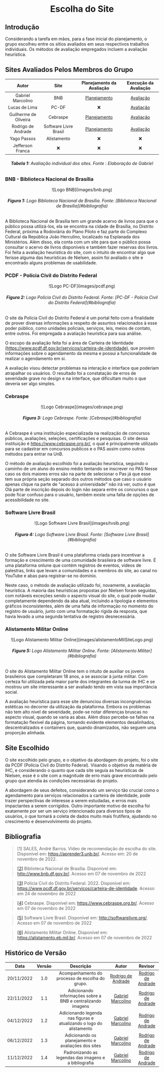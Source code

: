 <h1 align="center">Escolha do Site</h1>

## Introdução
Considerando a tarefa em mãos, para a fase inicial do planejamento, o grupo escolheu entre os sítios avaliados em seus respectivos trabalhos individuais. Os métodos
de avaliação empregados incluem a avaliação heurística.

## Sites Avaliados Pelos Membros do Grupo

|         Autor         |         Site          |                Planejamento da Avaliação                |                   Execução da Avaliação                    |
| :-------------------: | :-------------------: | :-----------------------------------------------------: | :--------------------------------------------------------: |
|   Gabriel Marcolino   |          BNB          |  [Planejamento](planejamento/planejamento-gabriel.pdf)  |  [Avaliação](planejamento/execucao-avaliacao-gabriel.pdf)  |
|     Lucas de Lima     |         PC-DF         |                           :x:                           |   [Avaliação](planejamento/execucao-avaliacao-lucas.pdf)   |
| Guilherme de Oliveira |       Cebraspe        | [Planejamento](planejamento/planejamento-guilherme.pdf) | [Avaliação](planejamento/execucao-avaliacao-guilherme.pdf) |
|  Rodrigo de Andrade   | Software Livre Brasil |  [Planejamento](planejamento/planejamento-rodrigo.pdf)  |  [Avaliação](planejamento/execucao-avaliacao-rodrigo.pdf)  |
|      Yago Passos      |      Alistamento      |                           :x:                           |                            :x:                             |
|   Jefferson Franca    |          :x:          |                           :x:                           |                            :x:                             |

<figcaption align='center'>
   <h6><b>Tabela 1:</b> Avaliação individual dos sites. Fonte : Elaboração de Gabriel</h6>
</figcaption>

### BNB - Biblioteca Nacional de Brasília

<center>
    ![Logo BNB](images/bnb.png)
    <figcaption align='center'>
        <h6><b>Figura 1:</b> Logo Biblioteca Nacional de Brasília. Fonte: [Biblioteca Nacional de Brasília](#bibliografia)
    </figcaption>
</center>

A Biblioteca Nacional de Brasília tem um grande acervo de livros para que o público possa utilizá-los, ela se encontra na cidade de Brasília, no Distrito Federal, próxima a Rodoviária do Plano Piloto e faz parte do Complexo Cultural da República João Herculino, localizado na Esplanada dos Ministérios.
Além disso, ela conta com um site para que o público possa consultar o acervo de livros disponíveis e também fazer reservas dos livros. Foi feita a avaliação heurística do site, com o intuito de encontrar algo que ferisse alguma das heurísticas de Nielsen, assim foi avaliado o site  e encontrado alguns problemas de usabilidade.


### PCDF - Polícia Civil do Distrito Federal

<center>
    ![Logo PC-DF](images/pcdf.png)
    <figcaption align='center'>
        <h6><b>Figura 2:</b>  Logo Polícia Civil do Distrito Federal. Fonte: [PC-DF - Polícia Civil do Distrito Federal](#bibliografia)
    </figcaption>
</center>

O site da Policia Civil do Distrito Federal é um portal feito com a finalidade de prover diversas informações a respeito de assuntos relacionados à esse poder público, como unidades policiais, serviços, leis, meios de contato, entre outros. Foi empregada a avaliação heurística para sua análise.

O escopo da avaliação feita foi a área de Carteira de Identidade [(https://www.pcdf.df.gov.br/servicos/carteira-de-identidade)](https://www.pcdf.df.gov.br/servicos/carteira-de-identidade), que provém informações sobre o agendamento da mesma e possui a funcionalidade de realizar o agendamento em si.

A avaliação visou detectar problemas na interação e interface que poderiam atrapalhar os usuários. O resultado foi a constatação de erros de severidade grave no design e na interface, que dificultam muito o que deveria ser algo simples.


### Cebraspe  

<center>
    ![Logo Cebraspe](images/cebraspe.png)
    <figcaption align='center'>
        <h6><b>Figura 3:</b>  Logo Cebraspe. Fonte: [Cebraspe](#bibliografia)
    </figcaption>
</center>

A Cebraspe é uma instituição especializada na realização de concursos públicos, avaliações, seleções, certificações e pesquisas.
O site dessa instituição é https://www.cebraspe.org.br/, o qual é principalmente utilizado para se cadastrar em concursos publicos e o PAS assim como outros métodos para entrar na UnB. 

O método de avaliação escolhido foi a avaliação heurística, seguindo o caminho de um aluno do ensino médio tentando se inscrever no PAS 
Nesse caso os dois maiores erros são na parte de selecionar o Pas já que esse tem sua própria seção separado dos outros métodos que caso o usuário apenas clique na parte de "acesso á universidade" não irá ver, outro é que Olá parte de inscrição depois do login não separa entre os concursos o que pode ficar confuso para o usuário, também existe uma falta de opções de acessibilidade no site.


### Software Livre Brasil

<center>
    ![Logo Software Livre Brasil](images/tvslb.png)
    <figcaption align='center'>
        <h6><b>Figura 4:</b> Logo Software Livre Brasil. Fonte: [Software Livre Brasil](#bibliografia)
    </figcaption>
</center>

O site Software Livre Brasil é uma plataforma criada para incentivar a formação e crescimento de uma comunidade brasileira de software livre. É uma plataforma onlune
que contém registros de eventos, vídeos de palestras, links que levam a comunidades e a membros do site, ao canal no YouTube e abas para registrar-se no domínio.

Neste caso, o método de avaliação utilizado foi, novamente, a avaliação heurística. A maioria das heurísticas propostas por Nielsen foram seguidas, com notáveis exceções sendo o aspecto visual do site, o qual pode mudar completamente dependendo da aba atual, incluindo a tipologia e elementos gráficos inconsistentes, além de uma falta de informação no momento do registro de usuário, junto com uma formatação rígida da resposta, que havia levado a uma segunda tentativa de registro desnecessária.

### Alistamento Militar Online

<center>
    ![Logo Alistamento Militar Online](images/alistamentoMilSiteLogo.png)
    <figcaption align='center'>
        <h6><b>Figura 5:</b> Logo Alistamento Militar Online. Fonte: [Alistamento Militar](#bibliografia)
    </figcaption>
</center>

O site do Alistamento Militar Online tem o intuito de auxiliar os jovens brasileiros que completaram 18 anos, a se associar à junta militar. Com certeza foi utilizada pela maior parte dos integrantes da turma de IHC e se mostrou um site interessante a ser avaliado tendo em vista sua importância social. 

A avaliação heurística para esse site denunciou diversas incongruências estéticas no decorrer da utilização da plataforma. Embora os problemas não tem alto nivel de severidade, pode-se notar diferenças bruscas no aspecto visual, quando se varia as abas. Além disso percebe-se falhas na formatação flexível da página, tornando evidente elementos desalinhados, descentralizados e containers que, quando dinamizados, não seguem uma proporção alinhada. 

## Site Escolhido
O site escolhido pelo grupo, e o objetivo da abordagem do projeto, foi o site da PCDF (Polícia Civil do Distrito Federal). Visando o objetivo da matéria de IHC, e considerando o quanto que cada site seguia as heurísticas de Nielsen, esse é o site com a magnitude de erro mais grave encontrado pelo grupo que atendia às condições necessárias do projeto.

A abordagem de seus defeitos, considerando um serviço tão crucial como o agendamento para serviços relacionados a carteira de identidade, pode trazer perspectivas de interesse a serem estudadas, e erros mais impactantes a serem corrigidos. Outro importante motivo de escolha foi exatamente por ser um serviço intencionado para diversos tipos de usuários, o que tornará a coleta de dados muito mais frutífera, ajudando no crescimento e desenvolvimento do projeto.

## Bibliografia

> [1] SALES, André Barros. Vídeo de recomendação de escolha do site. Disponível em: <https://aprender3.unb.br/>. Acesso em: 20 de novembro de 2022.

> [[2]](#bnb-biblioteca-nacional-de-brasilia) Biblioteca Nacional de Brasília. Disponível em: <http://www.bnb.df.gov.br/>. Acesso em 07 de novembro de 2022

> [[3]](#pcdf-policia-civil-do-distrito-federal) Polícia Civil do Distrito Federal. 2022. Disponível em: <https://www.pcdf.df.gov.br/servicos/carteira-de-identidade>. Acesso em 24 de novembro de 2022

> [[4]](#cebraspe) Cebraspe. Disponível em: <https://www.cebraspe.org.br/>. Acesso em 07 de novembro de 2022

> [[5]](#software-livre-brasil) Software Livre Brasil. Disponível em: <http://softwarelivre.org/>. Acesso em 07 de novembro de 2022

> [[6]](#alistamento-militar-online) Alistamento Militar Online. Disponível em: <https://alistamento.eb.mil.br/>. Acesso em 07 de novembro de 2022

## Histórico de Versão

|    Data    | Versão |                              Descrição                              |                          Autor                          |                         Revisor                         |
| :--------: | :----: | :-----------------------------------------------------------------: | :-----------------------------------------------------: | :-----------------------------------------------------: |
| 20/11/2022 |  1.0   |           Acompanhamento do processo de escolha do grupo.           | [Rodrigo de Andrade](https://github.com/OrlandiRodrigo) | [Rodrigo de Andrade](https://github.com/OrlandiRodrigo) |
| 22/11/2022 |  1.1   |     Adicionando informações sobre a BNB e centralizando imagens     |  [Gabriel Marcolino](https://github.com/GabrielMR360)   | [Rodrigo de Andrade](https://github.com/OrlandiRodrigo) |
| 04/12/2022 |  1.2   | Adicionando legenda nas figuras e atualizando o logo do alistamento |  [Gabriel Marcolino](https://github.com/GabrielMR360)   | [Rodrigo de Andrade](https://github.com/OrlandiRodrigo) |
| 06/12/2022 |  1.3   |         Adicionando os planejamento e avaliações dos sites          |  [Gabriel Marcolino](https://github.com/GabrielMR360)   | [Rodrigo de Andrade](https://github.com/OrlandiRodrigo) |
| 11/12/2022 |  1.4   |        Padronizando as legendas das imagens e a bibliografia        |  [Gabriel Marcolino](https://github.com/GabrielMR360)   | [Rodrigo de Andrade](https://github.com/OrlandiRodrigo) |



